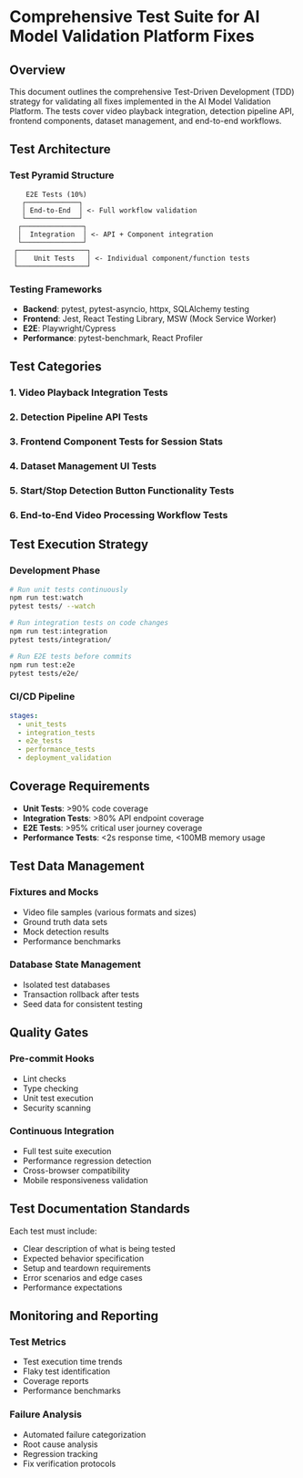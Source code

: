 # Comprehensive Test Suite for AI Model Validation Platform Fixes

## Overview

This document outlines the comprehensive Test-Driven Development (TDD) strategy for validating all fixes implemented in the AI Model Validation Platform. The tests cover video playback integration, detection pipeline API, frontend components, dataset management, and end-to-end workflows.

## Test Architecture

### Test Pyramid Structure

```
    E2E Tests (10%)
   ┌─────────────┐
   │ End-to-End  │ <- Full workflow validation
   └─────────────┘
  ┌───────────────┐
  │  Integration  │ <- API + Component integration
  └───────────────┘
 ┌─────────────────┐
 │    Unit Tests   │ <- Individual component/function tests
 └─────────────────┘
```

### Testing Frameworks

- **Backend**: pytest, pytest-asyncio, httpx, SQLAlchemy testing
- **Frontend**: Jest, React Testing Library, MSW (Mock Service Worker)
- **E2E**: Playwright/Cypress
- **Performance**: pytest-benchmark, React Profiler

## Test Categories

### 1. Video Playback Integration Tests
### 2. Detection Pipeline API Tests  
### 3. Frontend Component Tests for Session Stats
### 4. Dataset Management UI Tests
### 5. Start/Stop Detection Button Functionality Tests
### 6. End-to-End Video Processing Workflow Tests

## Test Execution Strategy

### Development Phase
```bash
# Run unit tests continuously
npm run test:watch
pytest tests/ --watch

# Run integration tests on code changes
npm run test:integration
pytest tests/integration/

# Run E2E tests before commits
npm run test:e2e
pytest tests/e2e/
```

### CI/CD Pipeline
```yaml
stages:
  - unit_tests
  - integration_tests
  - e2e_tests
  - performance_tests
  - deployment_validation
```

## Coverage Requirements

- **Unit Tests**: >90% code coverage
- **Integration Tests**: >80% API endpoint coverage
- **E2E Tests**: >95% critical user journey coverage
- **Performance Tests**: <2s response time, <100MB memory usage

## Test Data Management

### Fixtures and Mocks
- Video file samples (various formats and sizes)
- Ground truth data sets
- Mock detection results
- Performance benchmarks

### Database State Management
- Isolated test databases
- Transaction rollback after tests
- Seed data for consistent testing

## Quality Gates

### Pre-commit Hooks
- Lint checks
- Type checking
- Unit test execution
- Security scanning

### Continuous Integration
- Full test suite execution
- Performance regression detection
- Cross-browser compatibility
- Mobile responsiveness validation

## Test Documentation Standards

Each test must include:
- Clear description of what is being tested
- Expected behavior specification
- Setup and teardown requirements
- Error scenarios and edge cases
- Performance expectations

## Monitoring and Reporting

### Test Metrics
- Test execution time trends
- Flaky test identification
- Coverage reports
- Performance benchmarks

### Failure Analysis
- Automated failure categorization
- Root cause analysis
- Regression tracking
- Fix verification protocols